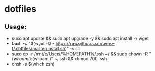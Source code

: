 # dotfiles

## Usage:
- sudo apt update && sudo apt upgrade -y && sudo apt install -y wget
- bash -c "$(wget -O - https://raw.github.com/ueno-t/.dotfiles/master/install.sh)" -s all
- sudo cp -r /mnt/c/Users/%HOMEPATH%/.ssh ~/ && sudo chown -R "$(whoami):$(whoami)" ~/.ssh && chmod 700 .ssh
- chsh -s $(which zsh)

